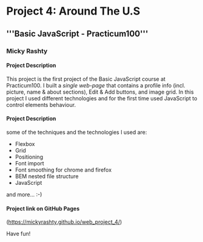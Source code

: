 # Project 4: Around The U.S

## '''Basic JavaScript - Practicum100'''
### Micky Rashty

#### Project Description

This project is the first project of the Basic JavaScript course at Practicum100. 
I built a *single web-page* that contains a profile info (incl. picture, name & about sections), Edit & Add buttons, and image grid.
In this project I used different technologies and for the first time used JavaScript to control elements behaviour. 

#### Project Description

some of the techniques and the technologies I used are:
* Flexbox
* Grid
* Positioning
* Font import
* Font smoothing for chrome and firefox
* BEM nested file structure
* JavaScript

and more... :-)

#### Project link on GitHub Pages

(https://mickyrashty.github.io/web_project_4/)


Have fun!